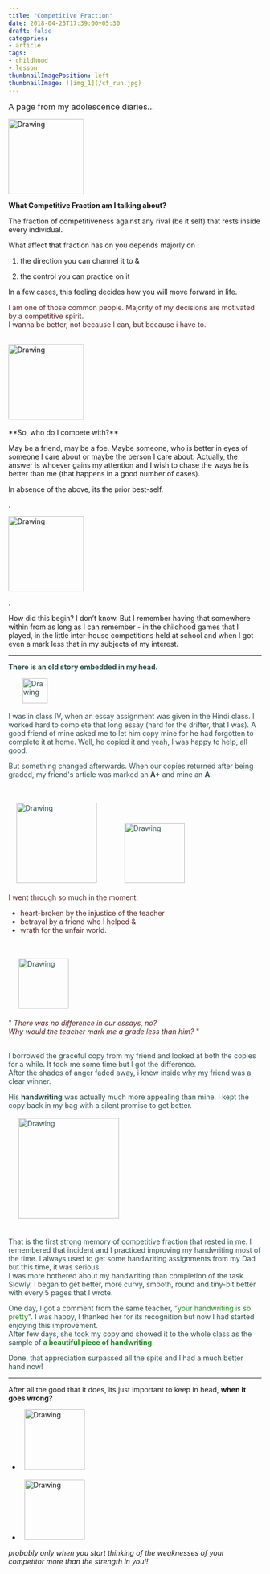 ```yaml
---
title: "Competitive Fraction"
date: 2018-04-25T17:39:00+05:30
draft: false
categories:
- article
tags:
- childhood
- lesson
thumbnailImagePosition: left
thumbnailImage: ![img_1](/cf_run.jpg)
---
```



<font size = "3">A page from my adolescence diaries... </font>

<img src="/cf_competition_race.png" alt="Drawing" style="height: 150px;"/>

**What Competitive Fraction am I talking about?**

The fraction of competitiveness against any rival (be it self) that rests inside every individual.

What affect that fraction has on you depends majorly on :

1. the direction you can channel it to &

2. the control you can practice on it

In a few cases, this feeling decides how you will move forward in life. 


<p> <font color = "#552525">I am one of those common people. Majority of my decisions are motivated by a competitive spirit. </br>I wanna be better, not because I can, but because i have to. </font></p>

<br>
<img src="/cf_competition.jpg" alt="Drawing" style="height: 150px;"/>
<br>
<br>
**So, who do I compete with?**

May be a friend, may be a foe. Maybe someone, who is better in eyes of someone I care about or maybe the person I care about. Actually, the answer is whoever gains my attention and I wish to chase the ways he is better than me (that happens in a good number of cases). 

In absence of the above, its the prior best-self.


.

<img src="/cf_sack_race.jpg" alt="Drawing" style="height: 150px;"/>

.

How did this begin? I don’t know. But I remember having that somewhere within from as long as I can remember - in the childhood games that I played, in the little inter-house competitions held at school and when I got even a mark less that in my subjects of my interest.

<hr>

<font color="#2F4F4F">

**There is an old story embedded in my head.**

&nbsp;&nbsp;&nbsp;&nbsp;&nbsp;&nbsp;&nbsp;<img src="/cf_assignment.jpeg" alt="Drawing" style="height: 50px;"/>

I was in class IV, when an essay assignment was given in the Hindi class. I worked hard to complete that long essay (hard for the drifter, that I was). A good friend of mine asked me to let him copy mine for he had forgotten to complete it at home. Well, he copied it and yeah, I was happy to help, all good. 

But something changed afterwards. When our copies returned after being graded, my friend's article was marked an **A+** and mine an **A**. 
<p>
<br>
<br>&nbsp;&nbsp;&nbsp;&nbsp;<img src="/cf_grades.jpg" alt="Drawing" style="height: 160px;"/> 
&nbsp;&nbsp;&nbsp;&nbsp;&nbsp;&nbsp;&nbsp;&nbsp;&nbsp;&nbsp;&nbsp;&nbsp;
<img src="/cf_child_cry.jpg" alt="Drawing" style="height: 120px;"/>
<br><br>
<font color = "#552525">I went through so much in the moment:<br><ul> <li> heart-broken by the injustice of the teacher</li> <li>betrayal by a friend who I helped & </li> <li>wrath for the unfair world.</li></font> </ul><br>
<br>
&nbsp;&nbsp;&nbsp;&nbsp;&nbsp;<img src="/cf_anger.png" alt="Drawing" style="height: 100px;"/>
<br>
<br>" <font color = "#552525"><i>There was no difference in our essays, no? 
</br>Why would the teacher mark me a grade less than him? </i>" </font><br> <br>
</p>I borrowed the graceful copy from my friend and looked at both the copies for a while. It took me some time but I got the difference. <br>
After the shades of anger faded away, i knew inside why my friend was a clear winner. 
<br>

His **handwriting** was actually much more appealing than mine. I kept the copy back in my bag with a silent promise to get better. <br>
<br>&nbsp;&nbsp;&nbsp;&nbsp;&nbsp;<img src="/cf_handwriting.jpg" alt="Drawing" style="height: 200px;"/><br><br>
<br>
That is the first strong memory of competitive fraction that rested in me. I remembered that incident and I practiced improving my handwriting most of the time. I always used to get some handwriting assignments from my Dad but this time, it was serious. <br>I was more bothered about my handwriting than completion of the task. Slowly, I began to get better, more curvy, smooth, round and tiny-bit better with every 5 pages that I wrote. 

One day, I got a comment from the same teacher, "<font color = "#228B22">your handwriting is so pretty</font>". I was happy, I thanked her for its recognition but now I had started enjoying this improvement. <br>
After few days, she took my copy and showed it to the whole class as the sample of <font color = "#228B22"><b>a beautiful piece of handwriting</b></font>. 


Done, that appreciation surpassed all the spite and I had a much better hand now!
<br>
</font>
<hr>

After all the good that it does, its just important to keep in head, **when it goes wrong?**

<ul><li>
 &nbsp;
<img src="/cf_harm.png" alt="Drawing" style="height: 120px;"/>
<br>
<br>
<li>&nbsp;&nbsp;<img src="/cf_backstab.jpeg" alt="Drawing" style="height: 120px;"/>
</ul>

<i>probably only when you start thinking of the weaknesses of your competitor more than the strength in you!!
</i>